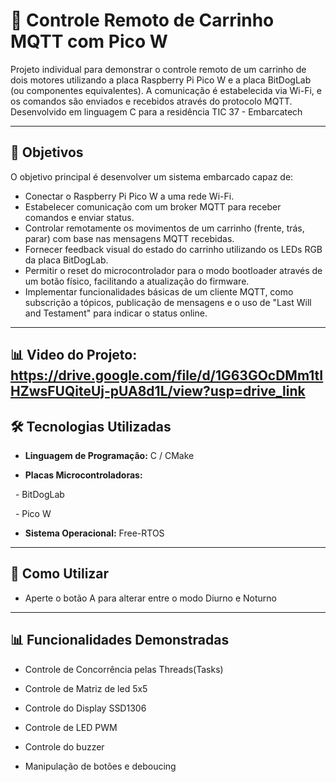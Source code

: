 #  🚗 **Controle Remoto de Carrinho MQTT com Pico W**



Projeto individual para demonstrar o controle remoto de um carrinho de dois motores utilizando a placa Raspberry Pi Pico W e a placa BitDogLab (ou componentes equivalentes). A comunicação é estabelecida via Wi-Fi, e os comandos são enviados e recebidos através do protocolo MQTT. Desenvolvido em linguagem C para a residência TIC 37 - Embarcatech


---



## 🔎 **Objetivos**

O objetivo principal é desenvolver um sistema embarcado capaz de:
* Conectar o Raspberry Pi Pico W a uma rede Wi-Fi.
* Estabelecer comunicação com um broker MQTT para receber comandos e enviar status.
* Controlar remotamente os movimentos de um carrinho (frente, trás, parar) com base nas mensagens MQTT recebidas.
* Fornecer feedback visual do estado do carrinho utilizando os LEDs RGB da placa BitDogLab.
* Permitir o reset do microcontrolador para o modo bootloader através de um botão físico, facilitando a atualização do firmware.
* Implementar funcionalidades básicas de um cliente MQTT, como subscrição a tópicos, publicação de mensagens e o uso de "Last Will and Testament" para indicar o status online.

---



## 📊 **Video do Projeto:** https://drive.google.com/file/d/1G63GOcDMm1tIHZwsFUQiteUj-pUA8d1L/view?usp=drive_link



## 🛠️ **Tecnologias Utilizadas**



- **Linguagem de Programação:** C / CMake

- **Placas Microcontroladoras:**

  - BitDogLab

  - Pico W

- **Sistema Operacional:** Free-RTOS

---



## 📖 **Como Utilizar**



- Aperte o botão A para alterar entre o modo Diurno e Noturno



---



## 📊 **Funcionalidades Demonstradas**



- Controle de Concorrência pelas Threads(Tasks)

- Controle de Matriz de led 5x5

- Controle do Display SSD1306

- Controle de LED PWM

- Controle do buzzer

- Manipulação de botões e deboucing
